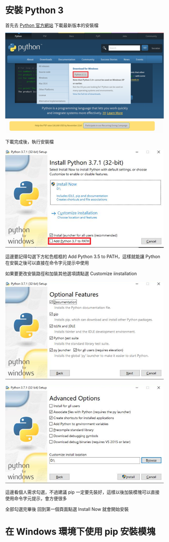 # 安裝 Python 3

首先去 [Python 官方網站](https://www.python.org/) 下載最新版本的安裝檔

![](Image/Image01.png) 

下載完成後，執行安裝檔

![](Image/Image02.png) 

這邊要記得勾選下方紅色框框的 Add Python 3.5 to PATH，這樣就能讓 Python 在安裝之後可以直接在命令字元提示中使用

如果要更改安裝路徑和加裝其他選項請點選 Customize iinstallation

![](Image/Image03.png) 

![](Image/Image04.png) 

這邊看個人需求勾選，不過建議 pip 一定要先裝好，這樣以後加裝模塊可以直接使用命令字元提示，會方便很多

全部勾選完畢後 回到第一個頁面點選 Install Now 就會開始安裝

# 在 Windows 環境下使用 pip 安裝模塊

